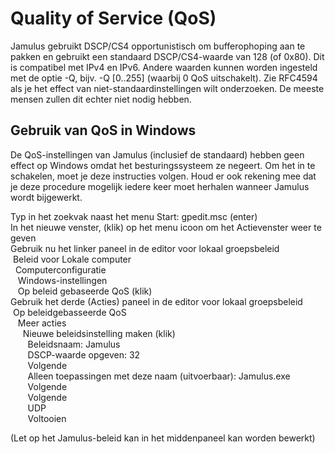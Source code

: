 
[comment]: # (Dit bestand is opgenomen in meerdere documenten)

# Quality of Service (QoS)

Jamulus gebruikt DSCP/CS4 opportunistisch om bufferophoping aan te pakken en gebruikt een standaard DSCP/CS4-waarde van 128 (of 0x80). Dit is compatibel met IPv4 en IPv6. Andere waarden kunnen worden ingesteld met de optie -Q, bijv. -Q [0..255] (waarbij 0 QoS uitschakelt). Zie RFC4594 als je het effect van niet-standaardinstellingen wilt onderzoeken. De meeste mensen zullen dit echter niet nodig hebben.

## Gebruik van QoS in Windows

De QoS-instellingen van Jamulus (inclusief de standaard) hebben geen effect op Windows omdat het besturingssysteem ze negeert. Om het in te schakelen, moet je deze instructies volgen. Houd er ook rekening mee dat je deze procedure mogelijk iedere keer moet herhalen wanneer Jamulus wordt bijgewerkt.

Typ in het zoekvak naast het menu Start: gpedit.msc (enter)<br> In het nieuwe venster, (klik) op het menu icoon om het Actievenster weer te geven<br>Gebruik nu het linker paneel in de editor voor lokaal groepsbeleid<br> &nbsp;Beleid voor Lokale computer<br> &nbsp;&nbsp;Computerconfiguratie<br> &nbsp;&nbsp;&nbsp;Windows-instellingen<br> &nbsp;&nbsp;&nbsp;Op beleid gebaseerde QoS (klik)<br>Gebruik het derde (Acties) paneel in de editor voor lokaal groepsbeleid<br> &nbsp;Op beleidgebasseerde QoS<br> &nbsp; &nbsp;Meer acties<br> &nbsp; &nbsp; &nbsp;Nieuwe beleidsinstelling maken (klik)<br> &nbsp; &nbsp; &nbsp; &nbsp;Beleidsnaam: Jamulus<br> &nbsp; &nbsp; &nbsp; &nbsp;DSCP-waarde opgeven: 32<br> &nbsp; &nbsp; &nbsp; &nbsp;Volgende<br> &nbsp; &nbsp; &nbsp; &nbsp;Alleen toepassingen met deze naam (uitvoerbaar): Jamulus.exe<br> &nbsp; &nbsp; &nbsp; &nbsp;Volgende<br> &nbsp; &nbsp; &nbsp; &nbsp;Volgende<br> &nbsp; &nbsp; &nbsp; &nbsp;UDP<br> &nbsp; &nbsp; &nbsp; &nbsp;Voltooien<br>

(Let op het Jamulus-beleid kan in het middenpaneel kan worden bewerkt)

